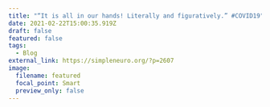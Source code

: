 ```yaml
---
title: "“It is all in our hands! Literally and figuratively.” #COVID19"
date: 2021-02-22T15:00:35.919Z
draft: false
featured: false
tags:
  - Blog
external_link: https://simpleneuro.org/?p=2607
image:
  filename: featured
  focal_point: Smart
  preview_only: false
---
```

